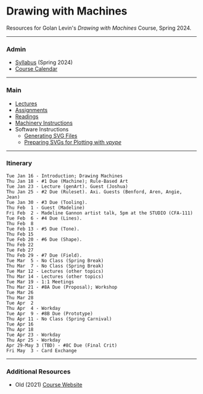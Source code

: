# Drawing with Machines

Resources for Golan Levin's *Drawing with Machines* Course, Spring 2024.

---

### Admin

* [Syllabus](syllabus/60-225_syllabus_spring_2024.md) (Spring 2024)
* [Course Calendar](http://bit.ly/golancoursecalendar)

---

### Main

* [Lectures](lectures/README.md)
* [Assignments](assignments/README.md)
* [Readings](readings/README.md)
* [Machinery Instructions](machines/README.md)
* Software Instructions
  * [Generating SVG Files](generating_svg/README.md)
  * [Preparing SVGs for Plotting with *vpype*](generating_svg/vpype_svg_prep/README.md)

---

### Itinerary

```
Tue Jan 16 - Introduction; Drawing Machines
Thu Jan 18 - #1 Due (Machine); Rule-Based Art
Tue Jan 23 - Lecture (genArt). Guest (Joshua)
Thu Jan 25 - #2 Due (Ruleset). Axi. Guests (Benford, Aren, Angie, Jean)
Tue Jan 30 - #3 Due (Tooling).
Thu Feb  1 - Guest (Madeline)
Fri Feb  2 - Madeline Gannon artist talk, 5pm at the STUDIO (CFA-111)
Tue Feb  6 - #4 Due (Lines). 
Thu Feb  8
Tue Feb 13 - #5 Due (Tone).
Thu Feb 15
Tue Feb 20 - #6 Due (Shape).
Thu Feb 22
Tue Feb 27
Thu Feb 29 - #7 Due (Field).
Tue Mar  5 - No Class (Spring Break)
Thu Mar  7 - No Class (Spring Break)
Tue Mar 12 - Lectures (other topics)
Thu Mar 14 - Lectures (other topics)
Tue Mar 19 - 1:1 Meetings
Thu Mar 21 - #8A Due (Proposal); Workshop
Tue Mar 26
Thu Mar 28 
Tue Apr  2
Thu Apr  4 - Workday
Tue Apr  9 - #8B Due (Prototype)
Thu Apr 11 - No Class (Spring Carnival)
Tue Apr 16
Thu Apr 18
Tue Apr 23 - Workday
Thu Apr 25 - Workday
Apr 29-May 3 (TBD) - #8C Due (Final Crit)
Fri May  3 - Card Exchange

```

---

### Additional Resources

* Old (2021) [Course Website](https://courses.ideate.cmu.edu/60-428/f2021/)
